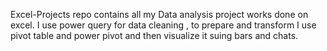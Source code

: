 Excel-Projects repo contains all my Data analysis project works done on excel.
I use power query for data cleaning , to prepare and transform I use pivot table and power pivot and then visualize it suing bars and chats.
